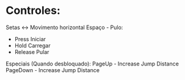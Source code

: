 # Controles:

Setas  <-> Movimento horizontal
Espaço - Pulo:
 - Press Iniciar
 - Hold Carregar
 - Release Pular

Especiais (Quando desbloquado):
 PageUp - Increase Jump Distance 
 PageDown - Increase Jump Distance